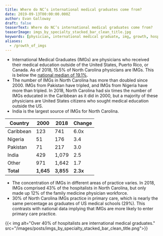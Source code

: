 ```yaml
---
title: Where do NC’s international medical graduates come from?
date: 2019-09-13T00:00:00.000Z
author: Evan Galloway
draft: false
teaserText: Where do NC’s international medical graduates come from?
teaserImage: imgs_by_specialty_stacked_bar_clean_title.jpg
keywords: [physician, international medical graduate, img, growth, hospitalist]
aliases:
  - /growth_of_imgs
---
```



* International Medical Graduates (IMGs) are physicians who received their medical education outside of the United States, Puerto Rico, or Canada. As of 2018, 15.5% of North Carolina physicians are IMGs. This is below the [national median of 19.1%](https://www.aamc.org/data/workforce/reports/484392/2017-state-physician-workforce-data-report.html).
* The number of IMGs in North Carolina has more than doubled since 2000. IMGs from Pakistan have tripled, and IMGs from Nigeria have more than tripled. In 2018, North Carolina had six times the number of IMGs educated in the Caribbean as it did in 2000, but a majority of these physicians are United States citizens who sought medical education outside the US. 
* India is the largest source of IMGs for North Carolina.

<table class="table">
   <thead>
      <th data-key="country" class="column-type-string ">
         Country
      </th>
      <th data-key="2000" class="has-text-right">
         2000
      </th>
      <th data-key="2018" class="has-text-right ">
         2018
      </th>
      <th data-key="change" class="has-text-right ">
         Change
      </th>
   </thead>
   <tbody>
      <tr>
         <td class="cell-type-string">Caribbean</td>
         <td class="has-text-right">123</td>
         <td class="has-text-right">741</td>
         <td class="has-text-right">6.0x</td>
      </tr>
      <tr>
         <td class="cell-type-string">Nigeria</td>
         <td class="has-text-right">51</td>
         <td class="has-text-right">176</td>
         <td class="has-text-right">3.4&nbsp;</td>
      </tr>
      <tr>
         <td class="cell-type-string">Pakistan</td>
         <td class="has-text-right">71</td>
         <td class="has-text-right">217</td>
         <td class="has-text-right">3.0&nbsp;</td>
      </tr>
      <tr>
         <td class="cell-type-string">India</td>
         <td class="has-text-right">429</td>
         <td class="has-text-right">1,079</td>
         <td class="has-text-right">2.5&nbsp;</td>
      </tr>
            <tr>
         <td class="cell-type-string">Other</td>
         <td class="has-text-right">971</td>
         <td class="has-text-right">1,642</td>
         <td class="has-text-right">1.7&nbsp;</td>
      </tr>
      <tr style="font-weight:600;">
         <td class="cell-type-string">Total</td>
         <td class="has-text-right">1,645</td>
         <td class="has-text-right">3,855</td>
         <td class="has-text-right">2.3x</td>
      </tr>
   </tbody>
</table>

* The concentration of IMGs in different areas of practice varies. In 2018, IMGs comprised 43% of the hospitalists in North Carolina, but only made up 12% of the family medicine physician workforce.
* 30% of North Carolina IMGs practice in primary care, which is nearly the same percentage as graduates of US medical schools (29%). This contrasts with national data implying that IMGs are more likely to enter primary care practice.

{{< img alt="Over 40% of hospitalists are international medical graduates." src="/images/posts/imgs_by_specialty_stacked_bar_clean_title.png">}}